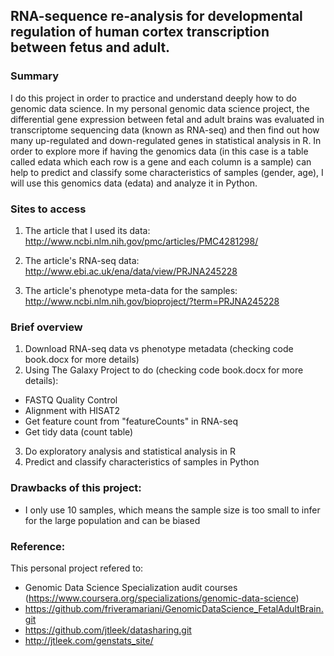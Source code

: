 ## RNA-sequence re-analysis for developmental regulation of human cortex transcription between fetus and adult.
### Summary
I do this project in order to practice and understand deeply how to do genomic data science. 
In my personal genomic data science project, the differential gene expression between fetal and adult brains was evaluated in transcriptome sequencing data (known as RNA-seq) and then find out how many up-regulated and down-regulated genes in statistical analysis in R. In order to explore more if having the genomics data (in this case is a table called edata which each row is a gene and each column is a sample) can help to predict and classify some characteristics of samples (gender, age), I will use this genomics data (edata) and analyze it in Python. 
### Sites to access  
1. The article that I used its data: http://www.ncbi.nlm.nih.gov/pmc/articles/PMC4281298/

2. The article's RNA-seq data: http://www.ebi.ac.uk/ena/data/view/PRJNA245228

3. The article's phenotype meta-data for the samples: http://www.ncbi.nlm.nih.gov/bioproject/?term=PRJNA245228

### Brief overview
1. Download RNA-seq data vs phenotype metadata (checking code book.docx for more details)
2. Using The Galaxy Project to do (checking code book.docx for more details):
- FASTQ Quality Control
- Alignment with HISAT2
- Get feature count from "featureCounts" in RNA-seq
- Get tidy data (count table)
3. Do exploratory analysis and statistical analysis in R
4. Predict and classify characteristics of samples in Python 

### Drawbacks of this project:
- I only use 10 samples, which means the sample size is too small to infer for the large population and can be biased

### Reference:
This personal project refered to:
- Genomic Data Science Specialization audit courses
(https://www.coursera.org/specializations/genomic-data-science)
- https://github.com/friveramariani/GenomicDataScience_FetalAdultBrain.git
- https://github.com/jtleek/datasharing.git
- http://jtleek.com/genstats_site/
